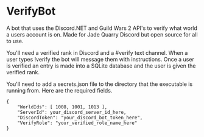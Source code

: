 # VerifyBot   

A bot that uses the Discord.NET and Guild Wars 2 API's to verify what world a users account is on. Made for Jade Quarry Discord but open source for all to use.   

You'll need a verified rank in Discord and a #verify text channel. When a user types !verify the bot will message them with instructions. Once a user is verified an entry is made into a SQLite database and the user is given the verified rank.

You'll need to add a secrets.json file to the directory that the executable is running from. Here are the required fields.
```
{
	"WorldIds": [ 1008, 1001, 1013 ],
	"ServerId": your_discord_server_id_here,
	"DiscordToken": "your_discord_bot_token_here",
	"VerifyRole": "your_verified_role_name_here"
}
```
